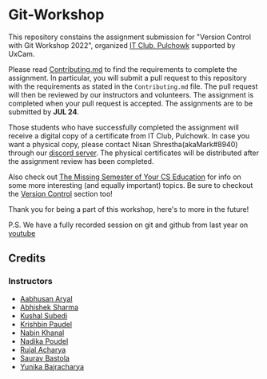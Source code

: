 # Git-Workshop

This repository constains the assignment submission for "Version Control with Git Workshop 2022", organized [IT Club, Pulchowk](https://github.com/IT-Club-Pulchowk) supported by UxCam.

Please read [Contributing.md](Contributing.md) to find the requirements to complete the assignment. In particular, you will submit a pull request to this repository with the requirements as stated in the `Contributing.md` file. The pull request will then be reviewed by our instructors and volunteers. The assignment is completed when your pull request is accepted. The assignments are to be submitted by **JUL 24**.

Those students who have successfully completed the assignment will receive a digital copy of a certificate from IT Club, Pulchowk. In case you want a physical copy, please contact Nisan Shrestha(akaMark#8940) through our [discord server](https://www.discord.gg/UMCb3sNa8s). The physical certificates will be distributed after the assignment review has been completed. 

Also check out [The Missing Semester of Your CS Education](https://missing.csail.mit.edu/) for info on some more interesting (and equally important) topics. Be sure to checkout the [Version Control](https://missing.csail.mit.edu/2020/version-control/) section too!

Thank you for being a part of this workshop, here's to more in the future!

P.S. We have a fully recorded session on git and github from last year on [youtube](https://www.youtube.com/playlist?list=PL70m7w9h0rNi8pX06E4k-UA2b4rFKMgZ_)

## Credits

### Instructors
* [Aabhusan Aryal](https://github.com/aabhusanaryal)
* [Abhishek Sharma](https://github.com/avisekksarma)
* [Kushal Subedi](https://github.com/Aurshal)
* [Krishbin Paudel](https://github.com/krishbin) 
* [Nabin Khanal](https://github.com/khanalnabin)
* [Nadika Poudel](https://github.com/Nadika18)
* [Rujal Acharya](https://github.com/RujalAcharya)
* [Saurav Bastola](https://github.com/SauravBastola)
* [Yunika Bajracharya](https://github.com/Yunika-Bajracharya)

